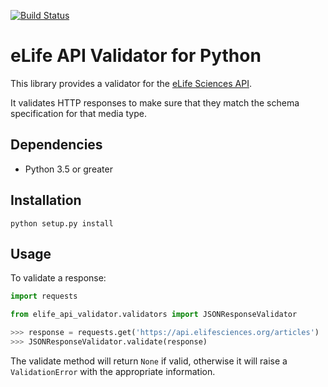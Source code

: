 [![Build Status](https://travis-ci.org/elifesciences/api-validator-python.svg?branch=add_travis_and_coveralls_support)](https://travis-ci.org/elifesciences/api-validator-python)

# eLife API Validator for Python

This library provides a validator for the [eLife Sciences API](https://github.com/elifesciences/api-raml).

It validates HTTP responses to make sure that they match the schema specification for that media type.

Dependencies
------------

* Python 3.5 or greater

Installation
------------

`python setup.py install`

Usage
-----

To validate a response:

```python
import requests

from elife_api_validator.validators import JSONResponseValidator

>>> response = requests.get('https://api.elifesciences.org/articles')
>>> JSONResponseValidator.validate(response)

```

The validate method will return `None` if valid, otherwise it will raise a `ValidationError` with the appropriate information.

